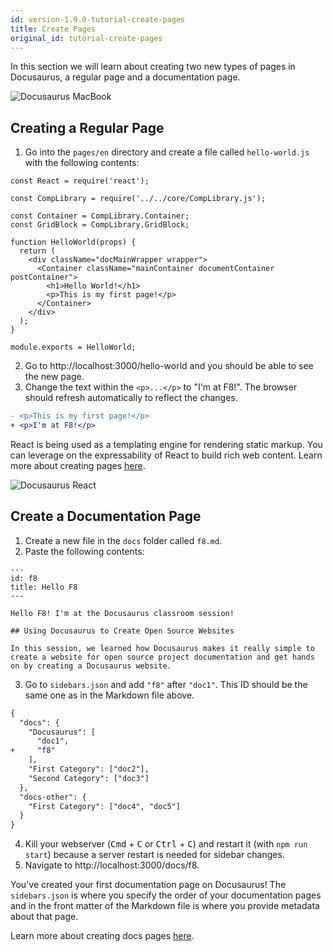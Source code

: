 ```yaml
---
id: version-1.9.0-tutorial-create-pages
title: Create Pages
original_id: tutorial-create-pages
---
```


In this section we will learn about creating two new types of pages in Docusaurus, a regular page and a documentation page.

<img alt="Docusaurus MacBook" src="/img/undraw_docusaurus_tree.svg" class="docImage"/>

## Creating a Regular Page

1. Go into the `pages/en` directory and create a file called `hello-world.js` with the following contents:

```
const React = require('react');

const CompLibrary = require('../../core/CompLibrary.js');

const Container = CompLibrary.Container;
const GridBlock = CompLibrary.GridBlock;

function HelloWorld(props) {
  return (
    <div className="docMainWrapper wrapper">
      <Container className="mainContainer documentContainer postContainer">
        <h1>Hello World!</h1>
        <p>This is my first page!</p>
      </Container>
    </div>
  );
}

module.exports = HelloWorld;
```

2. Go to http://localhost:3000/hello-world and you should be able to see the new page.
1. Change the text within the `<p>...</p>` to "I'm at F8!". The browser should refresh automatically to reflect the changes.

```diff
- <p>This is my first page!</p>
+ <p>I'm at F8!</p>
```

React is being used as a templating engine for rendering static markup. You can leverage on the expressability of React to build rich web content. Learn more about creating pages [here](custom-pages).

<img alt="Docusaurus React" src="/img/undraw_docusaurus_react.svg" class="docImage"/>

## Create a Documentation Page

1. Create a new file in the `docs` folder called `f8.md`.
1. Paste the following contents:

```
---
id: f8
title: Hello F8
---

Hello F8! I'm at the Docusaurus classroom session!

## Using Docusaurus to Create Open Source Websites

In this session, we learned how Docusaurus makes it really simple to create a website for open source project documentation and get hands on by creating a Docusaurus website.
```

3. Go to `sidebars.json` and add `"f8"` after `"doc1"`. This ID should be the same one as in the Markdown file above.

```diff
{
  "docs": {
    "Docusaurus": [
      "doc1",
+     "f8"
    ],
    "First Category": ["doc2"],
    "Second Category": ["doc3"]
  },
  "docs-other": {
    "First Category": ["doc4", "doc5"]
  }
}
```

4. Kill your webserver (<kbd>Cmd</kbd> + <kbd>C</kbd> or <kbd>Ctrl</kbd> + <kbd>C</kbd>) and restart it (with `npm run start`) because a server restart is needed for sidebar changes.
5. Navigate to http://localhost:3000/docs/f8.

You've created your first documentation page on Docusaurus! The `sidebars.json` is where you specify the order of your documentation pages and in the front matter of the Markdown file is where you provide metadata about that page.

Learn more about creating docs pages [here](navigation).
